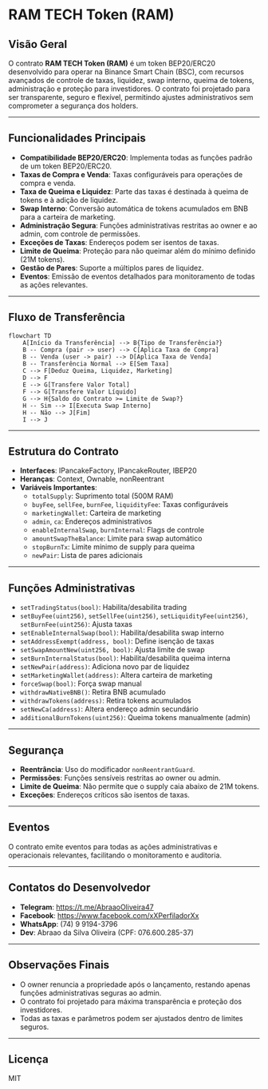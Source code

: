# RAM TECH Token (RAM)

## Visão Geral

O contrato **RAM TECH Token (RAM)** é um token BEP20/ERC20 desenvolvido para operar na Binance Smart Chain (BSC), com recursos avançados de controle de taxas, liquidez, swap interno, queima de tokens, administração e proteção para investidores. O contrato foi projetado para ser transparente, seguro e flexível, permitindo ajustes administrativos sem comprometer a segurança dos holders.

---

## Funcionalidades Principais

- **Compatibilidade BEP20/ERC20**: Implementa todas as funções padrão de um token BEP20/ERC20.
- **Taxas de Compra e Venda**: Taxas configuráveis para operações de compra e venda.
- **Taxa de Queima e Liquidez**: Parte das taxas é destinada à queima de tokens e à adição de liquidez.
- **Swap Interno**: Conversão automática de tokens acumulados em BNB para a carteira de marketing.
- **Administração Segura**: Funções administrativas restritas ao owner e ao admin, com controle de permissões.
- **Exceções de Taxas**: Endereços podem ser isentos de taxas.
- **Limite de Queima**: Proteção para não queimar além do mínimo definido (21M tokens).
- **Gestão de Pares**: Suporte a múltiplos pares de liquidez.
- **Eventos**: Emissão de eventos detalhados para monitoramento de todas as ações relevantes.

---

## Fluxo de Transferência

```mermaid
flowchart TD
    A[Início da Transferência] --> B{Tipo de Transferência?}
    B -- Compra (pair -> user) --> C[Aplica Taxa de Compra]
    B -- Venda (user -> pair) --> D[Aplica Taxa de Venda]
    B -- Transferência Normal --> E[Sem Taxa]
    C --> F[Deduz Queima, Liquidez, Marketing]
    D --> F
    E --> G[Transfere Valor Total]
    F --> G[Transfere Valor Líquido]
    G --> H{Saldo do Contrato >= Limite de Swap?}
    H -- Sim --> I[Executa Swap Interno]
    H -- Não --> J[Fim]
    I --> J
```

---

## Estrutura do Contrato

- **Interfaces**: IPancakeFactory, IPancakeRouter, IBEP20
- **Heranças**: Context, Ownable, nonReentrant
- **Variáveis Importantes**:
  - `totalSupply`: Suprimento total (500M RAM)
  - `buyFee`, `sellFee`, `burnFee`, `liquidityFee`: Taxas configuráveis
  - `marketingWallet`: Carteira de marketing
  - `admin`, `ca`: Endereços administrativos
  - `enableInternalSwap`, `burnInternal`: Flags de controle
  - `amountSwapTheBalance`: Limite para swap automático
  - `stopBurnTx`: Limite mínimo de supply para queima
  - `newPair`: Lista de pares adicionais

---

## Funções Administrativas

- `setTradingStatus(bool)`: Habilita/desabilita trading
- `setBuyFee(uint256)`, `setSellFee(uint256)`, `setLiquidityFee(uint256)`, `setBurnFee(uint256)`: Ajusta taxas
- `setEnableInternalSwap(bool)`: Habilita/desabilita swap interno
- `setAddressExempt(address, bool)`: Define isenção de taxas
- `setSwapAmountNew(uint256, bool)`: Ajusta limite de swap
- `setBurnInternalStatus(bool)`: Habilita/desabilita queima interna
- `setNewPair(address)`: Adiciona novo par de liquidez
- `setMarketingWallet(address)`: Altera carteira de marketing
- `forceSwap(bool)`: Força swap manual
- `withdrawNativeBNB()`: Retira BNB acumulado
- `withdrawTokens(address)`: Retira tokens acumulados
- `setNewCa(address)`: Altera endereço admin secundário
- `additionalBurnTokens(uint256)`: Queima tokens manualmente (admin)

---

## Segurança

- **Reentrância**: Uso do modificador `nonReentrantGuard`.
- **Permissões**: Funções sensíveis restritas ao owner ou admin.
- **Limite de Queima**: Não permite que o supply caia abaixo de 21M tokens.
- **Exceções**: Endereços críticos são isentos de taxas.

---

## Eventos

O contrato emite eventos para todas as ações administrativas e operacionais relevantes, facilitando o monitoramento e auditoria.

---

## Contatos do Desenvolvedor

- **Telegram**: https://t.me/AbraaoOliveira47
- **Facebook**: https://www.facebook.com/xXPerfiladorXx
- **WhatsApp**: (74) 9 9194-3796
- **Dev**: Abraao da Silva Oliveira (CPF: 076.600.285-37)

---

## Observações Finais

- O owner renuncia a propriedade após o lançamento, restando apenas funções administrativas seguras ao admin.
- O contrato foi projetado para máxima transparência e proteção dos investidores.
- Todas as taxas e parâmetros podem ser ajustados dentro de limites seguros.

---

## Licença

MIT
